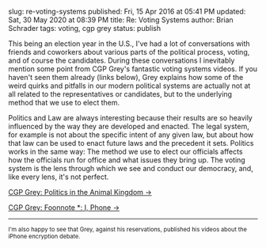 slug: re-voting-systems
published: Fri, 15 Apr 2016 at 05:41 PM
updated: Sat, 30 May 2020 at 08:39 PM
title: Re: Voting Systems
author: Brian Schrader
tags: voting, cgp grey
status: publish

 This being an election year in the U.S., I've had a lot of conversations with friends and coworkers about various parts of the political process, voting, and of course the candidates. During these conversations I inevitably mention some point from CGP Grey's fantastic voting systems videos. If you haven't seen them already (links below), Grey explains how some of the weird quirks and pitfalls in our modern political systems are actually not at all related to the representatives or candidates, but to the underlying method that we use to elect them.

Politics and Law are always interesting because their results are so heavily
influenced by the way they are developed and enacted. The legal system, for example is not about the specific intent of any given law, but about how that law can be used to enact future laws and the precedent it sets. Politics works in the same way: The method we use to elect our officials affects how the officials run for office and what issues they bring up. The voting system is the lens through which we see and conduct our democracy, and, like every lens, it's not perfect.

[CGP Grey: Politics in the Animal
Kingdom &#8594;](https://www.youtube.com/playlist?list=PL7679C7ACE93A5638)

[CGP Grey: Foonnote *: I,
Phone &#8594;](https://www.youtube.com/watch?v=e-ZpsxnmmbE&list=PLqs5ohhass_TMG8WSUs0z3_E535dq7KzY&index=2)

------

<small>I'm also happy to see that Grey, against his reservations, published his
videos about the iPhone encryption debate.</small>
